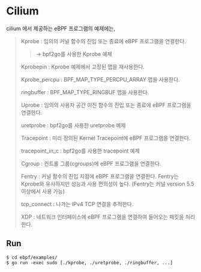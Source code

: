 # Cilium

cilium 에서 제공하는 eBPF 프로그램의 예제에는,

>Kprobe : 임의의 커널 함수의 진입 또는 종료에 eBPF 프로그램을 연결한다.
>> -> bpf2go를 사용한 Kprobe 예제
>
>Kprobepin : Kprobe 예제에서 고정된 맵을 재사용한다.
>
>Kprobe_percpu : BPF_MAP_TYPE_PERCPU_ARRAY 맵을 사용한다.
>
>ringbuffer : BPF_MAP_TYPE_RINGBUF 맵을 사용한다.
>
>Uprobe : 임의의 사용자 공간 이진 함수의 진입 또는 종료에 eBPF 프로그램을 연결한다.
>
>uretprobe : bpf2go를 사용한 uretprobe 예제
>
>Tracepoint : 미리 정의된 Kernel Tracepoint에 eBPF 프로그램을 연결한다.
>
>tracepoint_in_c : bpf2go를 사용한 tracepoint 예제
>
>Cgroup : 컨트롤 그룹(cgroups)에 eBPF 프로그램을 연결한다.
>
>Fentry : 커널 함수의 진입 지점에 eBPF 프로그램을 연결한다. Fentry는 Kprobe와 유사하지만 성능과 사용 편의성이 높다. (Fentry는 커널 version 5.5 이상에서 사용 가능)
>
>tcp_connect : 나가는 IPv4 TCP 연결을 추적한다.
>
>XDP : 네트워크 인터페이스에 eBPF 프로그램을 연결하여 들어오는 패킷을 처리한다.



## Run

```
$ cd ebpf/examples/
$ go run -exec sudo [./kprobe, ./uretprobe, ./ringbuffer, ...]
```

